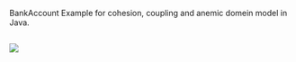 BankAccount Example for cohesion, coupling and anemic domein model in Java.

##
![](https://cdn.dribbble.com/users/2287419/screenshots/15663694/media/74936224354b5bace24995f237dd5d06.gif)
